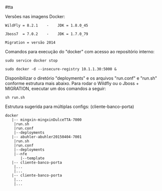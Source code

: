 #tta

Versões nas imagens Docker:

	WildFly = 8.2.1	   -	JDK = 1.8.0_45

	Jboss7  = 7.0.2    - 	JDK = 1.7.0_79
	
	Migration = versão 2014


Comandos para execução do "docker" com acesso ao repositório interno:
	
	sudo service docker stop
	
	sudo docker -d --insecure-registry 10.1.1.30:5000 &
	
	
Disponibilizar o diretório "deployments" e os arquivos "run.conf" e "run.sh" conforme estrutura mais abaixo. Para rodar o Wildfly ou o Jboss + MIGRATION, executar um dos comandos a seguir:

	sh run.sh
	

Estrutura sugerida para múltiplas configs: (cliente-banco-porta)

	docker	
	   |-- mingxin-mingxinDulceTTA-7000
	  	|run.sh
		|run.conf
	  	|--deployments
	   |-- abuhler-abuhler20150404-7001
	  	|run.sh
		|run.conf
	  	|--deployments
	  	|--nfe
	  	   |--template
	   |-- cliente-banco-porta
		|...
		|...
	   |-- cliente-banco-porta
		|...
		|...

